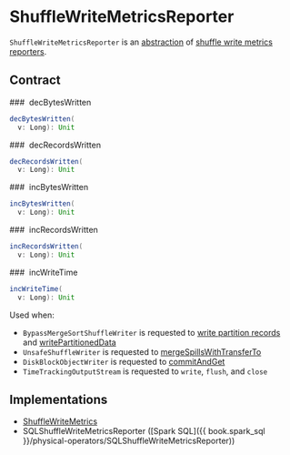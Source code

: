 # ShuffleWriteMetricsReporter

`ShuffleWriteMetricsReporter` is an [abstraction](#contract) of [shuffle write metrics reporters](#implementations).

## Contract

### <span id="decBytesWritten"> decBytesWritten

```scala
decBytesWritten(
  v: Long): Unit
```

### <span id="decRecordsWritten"> decRecordsWritten

```scala
decRecordsWritten(
  v: Long): Unit
```

### <span id="incBytesWritten"> incBytesWritten

```scala
incBytesWritten(
  v: Long): Unit
```

### <span id="incRecordsWritten"> incRecordsWritten

```scala
incRecordsWritten(
  v: Long): Unit
```

### <span id="incWriteTime"> incWriteTime

```scala
incWriteTime(
  v: Long): Unit
```

Used when:

* `BypassMergeSortShuffleWriter` is requested to [write partition records](BypassMergeSortShuffleWriter.md#write) and [writePartitionedData](BypassMergeSortShuffleWriter.md#writePartitionedData)
* `UnsafeShuffleWriter` is requested to [mergeSpillsWithTransferTo](UnsafeShuffleWriter.md#mergeSpillsWithTransferTo)
* `DiskBlockObjectWriter` is requested to [commitAndGet](../storage/DiskBlockObjectWriter.md#commitAndGet)
* `TimeTrackingOutputStream` is requested to `write`, `flush`, and `close`

## Implementations

* [ShuffleWriteMetrics](../executor/ShuffleWriteMetrics.md)
* SQLShuffleWriteMetricsReporter ([Spark SQL]({{ book.spark_sql }}/physical-operators/SQLShuffleWriteMetricsReporter))

